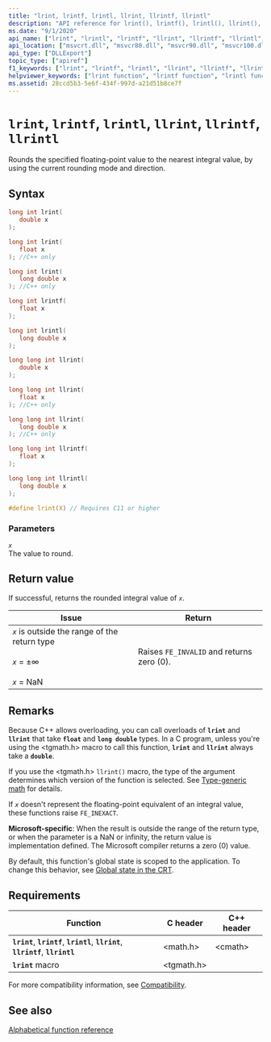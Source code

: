 ```yaml
---
title: "lrint, lrintf, lrintl, llrint, llrintf, llrintl"
description: "API reference for lrint(), lrintf(), lrintl(), llrint(), llrintf(), and llrintl(); which rounds the specified floating-point value to the nearest integral value, by using the current rounding mode and direction."
ms.date: "9/1/2020"
api_name: ["lrint", "lrintl", "lrintf", "llrint", "llrintf", "llrintl", "_o_llrint", "_o_llrintf", "_o_llrintl", "_o_lrint", "_o_lrintf", "_o_lrintl"]
api_location: ["msvcrt.dll", "msvcr80.dll", "msvcr90.dll", "msvcr100.dll", "msvcr100_clr0400.dll", "msvcr110.dll", "msvcr110_clr0400.dll", "msvcr120.dll", "msvcr120_clr0400.dll", "ucrtbase.dll", "api-ms-win-crt-math-l1-1-0.dll", "api-ms-win-crt-private-l1-1-0.dll"]
api_type: ["DLLExport"]
topic_type: ["apiref"]
f1_keywords: ["lrint", "lrintf", "lrintl", "llrint", "llrintf", "llrintl", "math/lrint", "math/lrintf", "math/lrintl", "math/llrint", "math/llrintf", "math/llrintl"]
helpviewer_keywords: ["lrint function", "lrintf function", "lrintl function", "llrint function", "llrintf function", "llrintl function"]
ms.assetid: 28ccd5b3-5e6f-434f-997d-a21d51b8ce7f
---
```

# `lrint`, `lrintf`, `lrintl`, `llrint`, `llrintf`, `llrintl`

Rounds the specified floating-point value to the nearest integral value, by using the current rounding mode and direction.

## Syntax

```C
long int lrint(
   double x
);

long int lrint(
   float x
); //C++ only

long int lrint(
   long double x
); //C++ only

long int lrintf(
   float x
);

long int lrintl(
   long double x
);

long long int llrint(
   double x
);

long long int llrint(
   float x
); //C++ only

long long int llrint(
   long double x
); //C++ only

long long int llrintf(
   float x
);

long long int llrintl(
   long double x
);

#define lrint(X) // Requires C11 or higher
```

### Parameters

*`x`*\
The value to round.

## Return value

If successful, returns the rounded integral value of *`x`*.

|Issue|Return|
|-----------|------------|
|*`x`* is outside the range of the return type<br /><br /> *`x`* = ±∞<br /><br /> *`x`* = NaN|Raises `FE_INVALID` and returns zero (0).|

## Remarks

Because C++ allows overloading, you can call overloads of **`lrint`** and **`llrint`** that take **`float`** and **`long double`** types. In a C program, unless you're using the \<tgmath.h> macro to call this function, **`lrint`** and **`llrint`** always take a **`double`**.

If you use the \<tgmath.h> `llrint()` macro, the type of the argument determines which version of the function is selected. See [Type-generic math](../tgmath.md) for details.

If *`x`* doesn't represent the floating-point equivalent of an integral value, these functions raise `FE_INEXACT`.

**Microsoft-specific**: When the result is outside the range of the return type, or when the parameter is a NaN or infinity, the return value is implementation defined. The Microsoft compiler returns a zero (0) value.

By default, this function's global state is scoped to the application. To change this behavior, see [Global state in the CRT](../global-state.md).

## Requirements

|Function|C header|C++ header|
|--------------|--------------|------------------|
|**`lrint`**, **`lrintf`**, **`lrintl`**, **`llrint`**, **`llrintf`**, **`llrintl`**|\<math.h>|\<cmath>|
|**`lrint`** macro | \<tgmath.h> ||

For more compatibility information, see [Compatibility](../compatibility.md).

## See also

[Alphabetical function reference](crt-alphabetical-function-reference.md)
